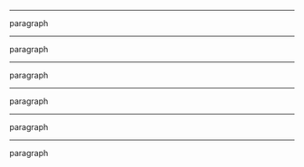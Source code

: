 <hr>
paragraph

<hr/>
paragraph

<hr />
paragraph

<hr class="foo" id="bar" />
paragraph

<hr class="foo" id="bar"/>
paragraph

<hr class="foo" id="bar" >
paragraph